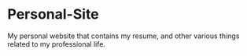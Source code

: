# Personal-Site
My personal website that contains my resume, and other various things related to my professional life.
